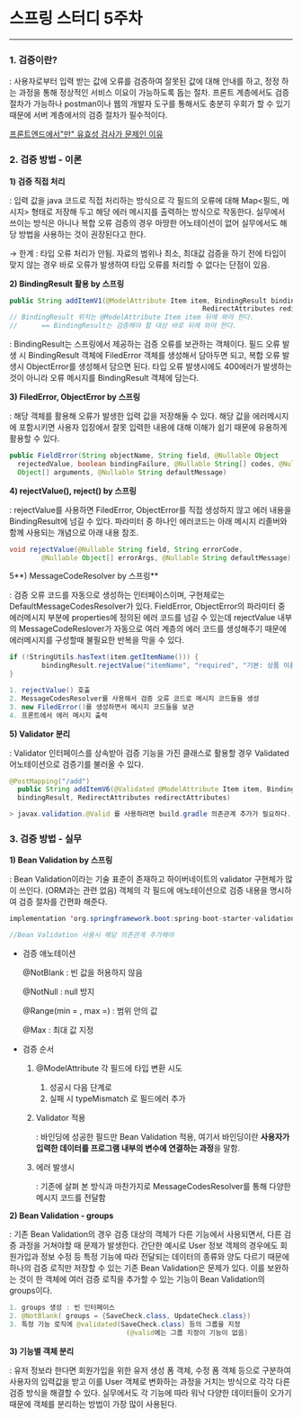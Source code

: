 # 스프링 스터디 5주차

---

### 1. 검증이란?

: 사용자로부터 입력 받는 값에 오류를 검증하여 잘못된 값에 대해 안내를 하고, 정정 하는 과정을 통해 정상적인 서비스 이요이 가능하도록 돕는 절차. 프론트 계층에서도 검증 절차가 가능하나 postman이나 웹의 개발자 도구를 통해서도 충분히 우회가 할 수 있기 때문에 서버 계층에서의 검증 절차가 필수적이다. 

[프론트엔드에서"만" 유효성 검사가 문제인 이유](https://jojoldu.tistory.com/157)

### 2. 검증 방법 - 이론

**1) 검증 직접 처리**

: 입력 값을 java 코드로 직접 처리하는 방식으로 각 필드의 오류에 대해 Map<필드, 메시지> 형태로 저장해 두고 해당 에러 메시지를 출력하는 방식으로 작동한다. 실무에서 쓰이는 방식은 아니나 복합 오류 검증의 경우 마땅한 어노테이션이 없어 실무에서도 해당 방법을 사용하는 것이 권장된다고 한다.

→ 한계 : 타입 오류 처리가 안됨. 자료의 범위나 최소, 최대값 검증을 하기 전에 타입이 맞지 않는 경우 바로 오류가 발생하여 타입 오류를 처리할 수 없다는 단점이 있음. 

**2) BindingResult 활용 by 스프링**

```java
public String addItemV1(@ModelAttribute Item item, BindingResult bindingResult, 
												RedirectAttributes redirectAttributes)
// BindingResult 위치는 @ModelAttribute Item item 뒤에 와야 한다.
//		== BindingResult는 검증해야 할 대상 바로 뒤에 와야 한다.
```

: BindingResult는 스프링에서 제공하는 검증 오류를 보관하는 객체이다. 필드 오류 발생 시 BindingResult 객체에 FiledError 객체를 생성해서 담아두면 되고, 복합 오류 발생시 ObjectError를 생성해서 담으면 된다. 타입 오류 발생시에도 400에러가 발생하는 것이 아니라 오류 메시지를 BindingResult 객체에 담는다.

**3) FiledError, ObjectError by 스프링**

: 해당 객체를 활용해 오류가 발생한 입력 값을 저장해둘 수 있다. 해당 값을 에러메시지에 포함시키면 사용자 입장에서 잘못 입력한 내용에 대해 이해가 쉽기 때문에 유용하게 활용할 수 있다.

```java
public FieldError(String objectName, String field, @Nullable Object
  rejectedValue, boolean bindingFailure, @Nullable String[] codes, @Nullable
  Object[] arguments, @Nullable String defaultMessage)
```

**4) rejectValue(), reject() by 스프링**

: rejectValue를 사용하면 FiledError, ObjectError를 직접 생성하지 않고 에러 내용을 BindingResult에 넘길 수 있다. 파라미터 중 하나인 에러코드는 아래 메시지 리졸버와 함께 사용되는 개념으로 아래 내용 참조.

```java
void rejectValue(@Nullable String field, String errorCode,
        @Nullable Object[] errorArgs, @Nullable String defaultMessage);
```

5**) MessageCodeResolver by 스프링**

: 검증 오류 코드를 자동으로 생성하는 인터페이스이며, 구현체로는 DefaultMessageCodesResolver가 있다. FieldError, ObjectError의 파라미터 중 에러메시지 부분에 properties에 정의된 에러 코드를 넘길 수 있는데 rejectValue 내부의 MessageCodeReslover가 자동으로 여러 계층의 에러 코드를 생성해주기 때문에 에러메시지를 구성할때 불필요한 반복을 막을 수 있다.

```java
if (!StringUtils.hasText(item.getItemName())) {
		bindingResult.rejectValue("itemName", "required", "기본: 상품 이름은 필수입니다.");
}

1. rejectValue() 호출
2. MessageCodesResolver를 사용해서 검증 오류 코드로 메시지 코드들을 생성
3. new FiledError()를 생성하면서 메시지 코드들을 보관
4. 프론트에서 에러 메시지 출력
```

**5) Validator 분리**

: Validator 인터페이스를 상속받아 검증 기능을 가진 클래스로 활용할 경우 Validated 어노테이션으로 검증기를 불러올 수 있다.

```java
@PostMapping("/add")
  public String addItemV6(@Validated @ModelAttribute Item item, BindingResult
  bindingResult, RedirectAttributes redirectAttributes)

> javax.validation.@Valid 를 사용하려면 build.gradle 의존관계 추가가 필요하다.
```

### 3. 검증 방법 - 실무

**1) Bean Validation by 스프링**

: Bean Validation이라는 기술 표준이 존재하고 하이버네이트의 validator 구현체가 많이 쓰인다. (ORM과는 관련 없음) 객체의 각 필드에 애노테이션으로 검증 내용을 명시하여 검증 절차를 간편화 해준다.

```java
implementation 'org.springframework.boot:spring-boot-starter-validation'

//Bean Validation 사용시 해당 의존관계 추가해야
```

- 검증 애노테이션
    
    @NotBlank : 빈 값을 허용하지 않음
    
    @NotNull : null 방지
    
    @Range(min = , max =) : 범위 안의 값
    
    @Max : 최대 값 지정
    
- 검증 순서
    1. @ModelAttribute 각 필드에 타입 변환 시도
        1. 성공시 다음 단계로
        2. 실패 시 typeMismatch 로 필드에러 추가
    2. Validator 적용
        
        : 바인딩에 성공한 필드만 Bean Validation 적용, 여기서 바인딩이란 **사용자가 입력한 데이터를 프로그램 내부의 변수에 연결하는 과정**을 말함.
        
    3. 에러 발생시
        
        : 기존에 살펴 본 방식과 마찬가지로 MessageCodesResolver를 통해 다양한 메시지 코드를 전달함
        

**2) Bean Validation - groups**

: 기존 Bean Validation의 경우 검증 대상의 객체가 다른 기능에서 사용되면서, 다른 검증 과정을 거쳐야할 때 문제가 발생한다. 간단한 예시로 User 정보 객체의 경우에도 회원가입과 정보 수정 등 특정 기능에 따라 전달되는 데이터의 종류와 양도 다르기 때문에 하나의 검증 로직만 저장할 수 있는 기존 Bean Validation은 문제가 있다. 이를 보완하는 것이 한 객체에 여러 검증 로직을 추가할 수 있는 기능이 Bean Validation의 groups이다.

```java
1. groups 생성 : 빈 인터페이스
2. @NotBlank( groups = {SaveCheck.class, UpdateCheck.class})
3. 특정 기능 로직에 @validated(SaveCheck.class) 등의 그룹을 지정
							 (@valid에는 그룹 지정이 기능이 없음)
```

**3) 기능별 객체 분리**

: 유저 정보라 한다면 회원가입을 위한 유저 생성 폼 객체, 수정 폼 객체 등으로 구분하여 사용자의 입력값을 받고 이를 User 객체로 변화하는 과정을 거치는 방식으로 각각 다른 검증 방식을 해결할 수 있다. 실무에서도 각 기능에 따라 워낙 다양한 데이터들이 오가기 때문에 객체를 분리하는 방법이 가장 많이 사용된다.